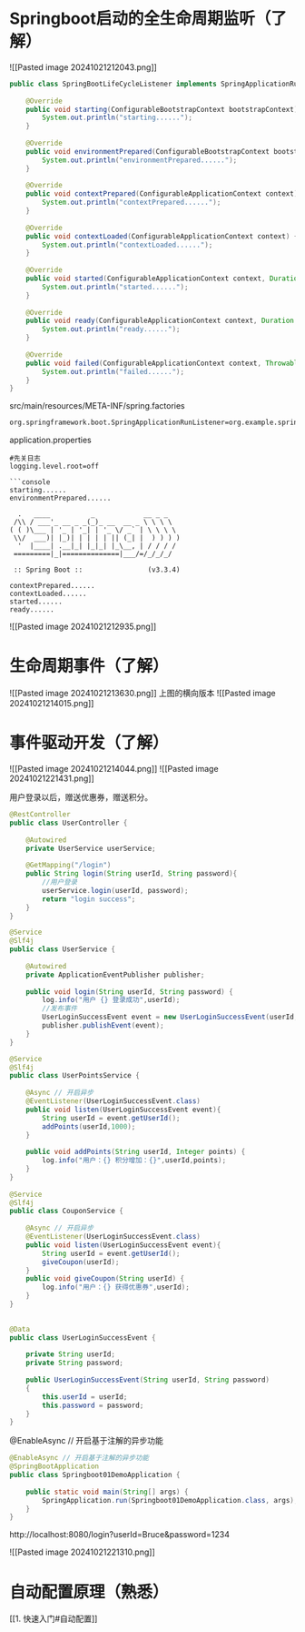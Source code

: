 # Springboot启动的全生命周期监听（了解） 
![[Pasted image 20241021212043.png]]
```java
public class SpringBootLifeCycleListener implements SpringApplicationRunListener {  
      
    @Override  
    public void starting(ConfigurableBootstrapContext bootstrapContext) {  
        System.out.println("starting......");  
    }  
  
    @Override  
    public void environmentPrepared(ConfigurableBootstrapContext bootstrapContext, ConfigurableEnvironment environment) {  
        System.out.println("environmentPrepared......");  
    }  
  
    @Override  
    public void contextPrepared(ConfigurableApplicationContext context) {  
        System.out.println("contextPrepared......");  
    }  
  
    @Override  
    public void contextLoaded(ConfigurableApplicationContext context) {  
        System.out.println("contextLoaded......");  
    }  
  
    @Override  
    public void started(ConfigurableApplicationContext context, Duration timeTaken) {  
        System.out.println("started......");  
    }  
  
    @Override  
    public void ready(ConfigurableApplicationContext context, Duration timeTaken) {  
        System.out.println("ready......");  
    }  
  
    @Override  
    public void failed(ConfigurableApplicationContext context, Throwable exception) {  
        System.out.println("failed......");  
    }  
}
```

src/main/resources/META-INF/spring.factories
```txt
org.springframework.boot.SpringApplicationRunListener=org.example.springboot.demo.listener.SpringBootLifeCycleListener
```
application.properties
```properties  
#先关日志
logging.level.root=off 
```

```
```console
starting......
environmentPrepared......

  .   ____          _            __ _ _
 /\\ / ___'_ __ _ _(_)_ __  __ _ \ \ \ \
( ( )\___ | '_ | '_| | '_ \/ _` | \ \ \ \
 \\/  ___)| |_)| | | | | || (_| |  ) ) ) )
  '  |____| .__|_| |_|_| |_\__, | / / / /
 =========|_|==============|___/=/_/_/_/

 :: Spring Boot ::                (v3.3.4)

contextPrepared......
contextLoaded......
started......
ready......
```
![[Pasted image 20241021212935.png]]
# 生命周期事件（了解） 
![[Pasted image 20241021213630.png]]
上图的横向版本
![[Pasted image 20241021214015.png]]


# 事件驱动开发（了解） 
![[Pasted image 20241021214044.png]]
![[Pasted image 20241021221431.png]]

用户登录以后，赠送优惠券，赠送积分。
```java
@RestController  
public class UserController {  
  
    @Autowired  
    private UserService userService;  
  
    @GetMapping("/login")  
    public String login(String userId, String password){  
        //用户登录  
        userService.login(userId, password);  
        return "login success";  
    }  
}
```

```java
@Service  
@Slf4j  
public class UserService {  
  
    @Autowired  
    private ApplicationEventPublisher publisher;  
  
    public void login(String userId, String password) {  
        log.info("用户 {} 登录成功",userId);  
        //发布事件  
        UserLoginSuccessEvent event = new UserLoginSuccessEvent(userId, password);  
        publisher.publishEvent(event);  
    }  
}

@Service  
@Slf4j  
public class UserPointsService {  
  
    @Async // 开启异步  
    @EventListener(UserLoginSuccessEvent.class)  
    public void listen(UserLoginSuccessEvent event){  
        String userId = event.getUserId();  
        addPoints(userId,1000);  
    }  
  
    public void addPoints(String userId, Integer points) {  
        log.info("用户：{} 积分增加：{}",userId,points);  
    }  
}
  
@Service  
@Slf4j  
public class CouponService {  
  
    @Async // 开启异步  
    @EventListener(UserLoginSuccessEvent.class)  
    public void listen(UserLoginSuccessEvent event){  
        String userId = event.getUserId();  
        giveCoupon(userId);  
    }  
    public void giveCoupon(String userId) {  
        log.info("用户：{} 获得优惠券",userId);  
    }  
}
```

```java
  
@Data  
public class UserLoginSuccessEvent {  
  
    private String userId;  
    private String password;  
  
    public UserLoginSuccessEvent(String userId, String password)  
    {  
        this.userId = userId;  
        this.password = password;  
    }  
}
```

@EnableAsync // 开启基于注解的异步功能  
```java
@EnableAsync // 开启基于注解的异步功能  
@SpringBootApplication  
public class Springboot01DemoApplication {  
  
    public static void main(String[] args) {  
        SpringApplication.run(Springboot01DemoApplication.class, args);  
    }  
}
```

http://localhost:8080/login?userId=Bruce&password=1234

![[Pasted image 20241021221310.png]]
# 自动配置原理（熟悉）

[[1. 快速入门#自动配置]]
